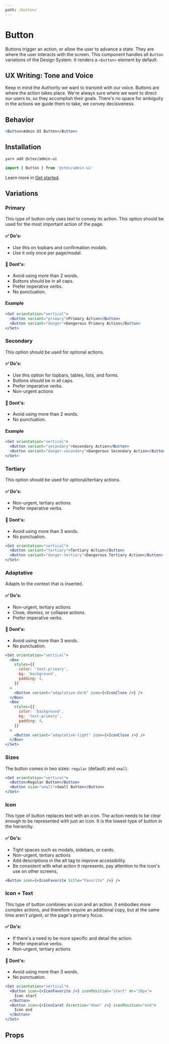 ```yaml
---
path: /button/
---
```


# Button

Buttons trigger an action, or allow the user to advance a state. They are where the user interacts with the screen.
This component handles all `Button` variations of the Design System. It renders a `<button>` element by default.

## UX Writing: Tone and Voice

Keep in mind the Authority we want to transmit with our voice. Buttons are where the action takes place. We're always sure where we want to direct our users to, so they accomplish their goals. There's no space for ambiguity in the actions we guide them to take, we convey decisiveness.

## Behavior

```jsx
<Button>Admin UI Button</Button>
```

## Installation

```sh isStatic
yarn add @vtex/admin-ui
```

```jsx isStatic
import { Button } from '@vtex/admin-ui'
```

Learn more in [Get started](/docs/get-started/).

## Variations

### Primary

This type of button only uses text to convey its action.
This option should be used for the most important action of the page.

#### ✅ Do's:

- Use this on topbars and confirmation modals.
- Use it only once per page/modal.

#### 🚫 Dont's:

- Avoid using more than 2 words.
- Buttons should be in all caps.
- Prefer imperative verbs.
- No punctuation.

#### Example

```jsx
<Set orientation="vertical">
  <Button variant="primary">Primary Action</Button>
  <Button variant="danger">Dangerous Primary Action</Button>
</Set>
```

### Secondary

This option should be used for optional actions.

#### ✅ Do's:

- Use this option for topbars, tables, lists, and forms.
- Buttons should be in all caps.
- Prefer imperative verbs.
- Non-urgent actions

#### 🚫 Dont's:

- Avoid using more than 2 words.
- No punctuation.

#### Example

```jsx
<Set orientation="vertical">
  <Button variant="secondary">Secondary Action</Button>
  <Button variant="danger-secondary">Dangerous Secondary Action</Button>
</Set>
```

### Tertiary

This option should be used for optional/tertiary actions.

#### ✅ Do's:

- Non-urgent, tertiary actions
- Prefer imperative verbs.

#### 🚫 Dont's:

- Avoid using more than 3 words.
- No punctuation.

```jsx
<Set orientation="vertical">
  <Button variant="tertiary">Tertiary Action</Button>
  <Button variant="danger-tertiary">Dangerous Tertiary Action</Button>
</Set>
```

### Adaptative

Adapts to the context that is inserted.

#### ✅ Do's:

- Non-urgent, tertiary actions
- Close, dismiss, or collapse actions.
- Prefer imperative verbs.

#### 🚫 Dont's:

- Avoid using more than 3 words.
- No punctuation.

```jsx
<Set orientation="vertical">
  <Box
    styles={{
      color: 'text.primary',
      bg: 'background',
      padding: 4,
    }}
  >
    <Button variant="adaptative-dark" icon={<IconClose />} />
  </Box>
  <Box
    styles={{
      color: 'background',
      bg: 'text.primary',
      padding: 4,
    }}
  >
    <Button variant="adaptative-light" icon={<IconClose />} />
  </Box>
</Set>
```

### Sizes

The button comes in two sizes: `regular` (default) and `small`.

```jsx
<Set orientation="vertical">
  <Button>Regular Button</Button>
  <Button size="small">Small Button</Button>
</Set>
```

### Icon

This type of button replaces text with an icon. The action needs to be clear enough to be represented with just an icon. It is the lowest type of button in the hierarchy.

#### ✅ Do's:

- Tight spaces such as modals, sidebars, or cards.
- Non-urgent, tertiary actions
- Add descriptions in the alt tag to improve accessibility.
- Be consistent with what action it represents, pay attention to the icon's use on other screens,

```jsx
<Button icon={<IconFavorite title="Favorite" />} />
```

### Icon + Text

This type of button combines an icon and an action. It embodies more complex actions, and therefore require an additional copy, but at the same time aren't urgent, or the page's primary focus.

#### ✅ Do's:

- If there's a need to be more specific and detail the action.
- Prefer imperative verbs.
- Non-urgent, tertiary actions

#### 🚫 Dont's:

- Avoid using more than 3 words.
- No punctuation.

```jsx
<Set orientation="vertical">
  <Button icon={<IconFavorite />} iconPosition="start" mr="20px">
    Icon start
  </Button>
  <Button icon={<IconCaret direction="down" />} iconPosition="end">
    Icon end
  </Button>
</Set>
```

## Props

<propdetails heading="Button" component="Button"></propdetails>

